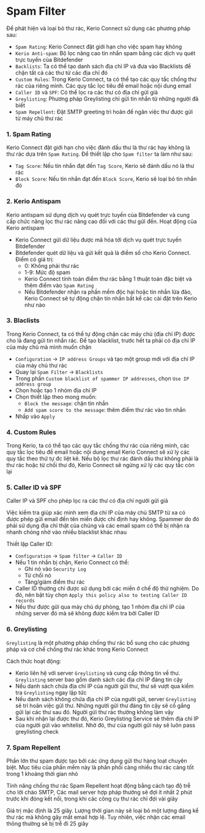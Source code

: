 # Spam Filter

Để phát hiện và loại bỏ thư rác, Kerio Connect sử dụng các phương pháp sau:

- ```Spam Rating```: Kerio Connect đặt giới hạn cho việc spam hay không
- ```Kerio Anti-spam```: Bộ lọc nâng cao tin nhắn spam bằng các dịch vụ quét trực tuyến của Bitdefender
- ```Backlists```: Ta có thể tạo danh sách địa chỉ IP và đưa vào Blacklists để chặn tất cả các thư từ các địa chỉ đó
- ```Custom Rules```: Trong Kerio Connect, ta có thể tạo các quy tắc chống thư rác của riêng mình. Các quy tắc lọc tiêu đề email hoặc nội dung email
- ```Caller ID``` và ```SPF```: Có thể lọc ra các thư có địa chỉ gửi giả
- ```Greylisting```: Phương pháp Greylisting chỉ gửi tin nhắn từ những người đã biết
- ```Spam Repellent```: Đặt SMTP greeting trì hoãn để ngăn việc thư được gửi từ máy chủ thư rác

### 1. Spam Rating

Kerio Connect đặt giới hạn cho việc đánh dấu thư là thư rác hay không là thư rác dựa trên ```Spam Rating```. Để thiết lập cho ```Spam filter``` ta làm như sau:
- ```Tag Score```: Nếu tin nhắn đạt đến ```Tag Score```, Kerio sẽ đánh dấu nó là thư rác
- ```Block Score```: Nếu tin nhắn đạt đến ```Block Score```, Kerio sẽ loại bỏ tin nhắn đó

### 2. Kerio Antispam

Kerio antispam sử dụng dịch vụ quét trực tuyến của Bitdefender và cung cấp chức năng lọc thư rác nâng cao đối với các thư gửi đến. Hoạt động của Kerio antispam
- Kerio Connect gửi dữ liệu được mã hóa tới dịch vụ quét trực tuyến Bitdefender
- Bitdefender quét dữ liệu và gửi kết quả là điểm số cho Kerio Connect. Điểm có giá trị:
    - 0: Không phải thư rác
    - 1-9: Mức độ spam
    - Kerio Connect tính toán điểm thư rác bằng 1 thuật toán đặc biệt và thêm điểm vào ```Spam Rating```
    - Nếu Bitdefender nhận ra phần mềm độc hại hoặc tin nhắn lừa đảo, Kerio Connect sẽ tự động chặn tin nhắn bất kể các cài đặt trên Kerio như nào

### 3. Blaclists

Trong Kerio Connect, ta có thể tự động chặn các máy chủ (địa chỉ IP) được cho là đang gửi tin nhắn rác. Để tạo blacklist, trước hết ta phải có địa chỉ IP của máy chủ mà mình muốn chặn
- ```Configuration``` -> ```IP address Groups``` và tạo một group mới với địa chỉ IP của máy chủ thư rác
- Quay lại ```Spam Filter``` -> ```Blacklists```
- Trong phần ```Custom blacklist of spammer IP addresses```, chọn ```Use IP address group```
- Chọn hoặc tạo 1 nhóm địa chỉ IP
- Chọn thiết lập theo mong muốn:
    - ```Block the message```: chặn tin nhắn
    - ```Add spam score to the message```: thêm điểm thư rác vào tin nhắn
- Nhấp vào ```Apply```

### 4. Custom Rules

Trong Kerio, ta có thể tạo các quy tắc chống thư rác của riêng mình, các quy tắc lọc tiêu đề email hoặc nội dung email Kerio Connect sẽ xử lý các quy tắc theo thứ tự đc liệt kê. Nếu bộ lọc thư rác đánh dấu thư không phải là thư rác hoặc từ chối thư đó, Kerio Connect sẽ ngừng xử lý các quy tắc còn lại

### 5. Caller ID và SPF

Caller IP và SPF cho phép lọc ra các thư có địa chỉ người gửi giả 

Việc kiểm tra giúp xác minh xem địa chỉ IP của máy chủ SMTP từ xa có được phép gửi email đến tên miền được chỉ định hay không. Spammer do đó phải sử dụng địa chỉ thật của chúng và các email spam có thể bị nhận ra nhanh chóng nhờ vào nhiều blacklist khác nhau

Thiết lập Caller ID:
- ```Configuration``` -> ```Spam filter``` -> ```Caller ID```
- Nếu 1 tin nhắn bị chặn, Kerio Connect có thể:
    - Ghi nó vào ```Security Log```
    - Từ chối nó
    - Tăng/giảm điểm thư rác
- Caller ID thường chỉ được sử dụng bởi các miền ở chế độ thử nghiệm. Do đó, nên bật tùy chọn ```Apply this policy also to testing Caller ID records```
- Nếu thư được gửi qua máy chủ dự phòng, tạo 1 nhóm địa chỉ IP của những server đó mà sẽ không được kiểm tra bởi Caller ID

### 6. Greylisting

```Greylisting``` là một phương pháp chống thư rác bổ sung cho các phương pháp và cơ chế chống thư rác khác trong Kerio Connect

Cách thức hoạt động:
- Kerio liên hệ với server ```Greylisting``` và cung cấp thông tin về thư. ```Greylisting``` server bao gồm danh sách các địa chỉ IP đáng tin cậy
- Nếu danh sách chứa địa chỉ IP của người gửi thư, thư sẽ vượt qua kiểm tra ```Greylisting``` ngay lập tức
- Nếu danh sách không chứa địa chỉ IP của người gửi, server ```Greylisting``` sẽ trì hoãn việc gửi thư. Những người gửi thư đáng tin cậy sẽ cố gắng gửi lại các thư sau đó. Người gửi thư rác thường không làm vậy
- Sau khi nhận lại được thư đó, Kerio Greylisting Service sẽ thêm địa chỉ IP của người gửi vào whitelist. Nhờ đó, thư của người gửi này sẽ luôn pass greylisting check

### 7. Spam Repellent 

Phần lớn thư spam được tạo bởi các ứng dụng gửi thư hàng loạt chuyên biệt. Mục tiêu của phần mềm này là phân phối càng nhiều thư rác càng tốt trong 1 khoảng thời gian nhỏ 

Tính năng chống thư rác Spam Repellent hoạt động bằng cách tạo độ trễ cho lời chào SMTP, Các mail server hợp pháp thường sẽ đợi ít nhất 2 phút trước khi đóng kết nối, trong khi các công cụ thư rác chỉ đợi vài giây

Giá trị mặc định là 25 giây. Lượng thời gian này sẽ loại bỏ một lượng đáng kể thư rác mà không gây mất email hợp lệ. Tuy nhiên, việc nhận các email thông thường sẽ bị trễ đi 25 giây